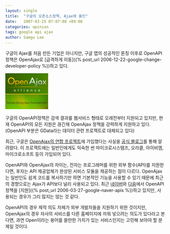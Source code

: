 ```yaml
---
layout: single
title:  "구글의 오픈소스정책, Ajax에 올인"
date:   2007-03-25 07:07:08 +09:00
categories: opinion
tags: google api ajax
author: Samgu Lee
---
```

구글이 Ajax를 처음 만든 기업은 아니지만, 구글 맵의 성공적인 론칭 이후로 OpenAPI 정책은 OpenAjax로 [급격하게 이동]({% post_url 2006-12-22-google-change-developer-policy %})하고 있다. 

![OpenAjax 연합 로고](/assets/open-ajax-logo.jpg)

구글의 OpenAPI정책은 검색 결과를 웹서비스 형태로 오래전부터 지원되고 있지만, 현재 OpenAPI의 모든 지원은 끊긴채 OpenAjax 정책을 강력하게 지원하고 있다.(OpenAPI 부분은 GData라는 데이터 관련 프로젝트로 대체되고 있다)

최근, 구글은 [OpenAjax의 연합 프로젝트](http://www.openajax.org/)에 가입했다는 사실을 [공식 블로그](http://google-code-updates.blogspot.com/2007/03/joining-openajax-alliance.html)를 통해 알려왔다. 이 프로젝트에는 일반인에게도 익숙한 썬 마이크로시스템즈, 오라클, 아이비엠, 마이크로소프트 등이 가입되어 있다.

OpenAPI와 OpenAjax의 차이는, 전자는 프로그래머를 위한 외부 함수(API)를 지원한다면, 후자는 API 제공업체가 완성된 서비스 모듈을 제공하는 점이 다르다. OpenAjax는 일반인도 쉽게 코드를 복사하기만 하면 기본적인 기능을 사용할 수 있기 때문에 최근의 경향으로는 Ajax가 API보다 널리 사용되고 있다. 최근 [네이버](http://openapi.naver.com/index.nhn)와 [다음](http://dna.daum.net/)에서 OpenAPI 정책을 [지원]({% post_url 2006-03-27-google-naver-apis %})하고 있지만, 사용되는 경우가 그리 많지는 않는 것 같다.

OpenAPI의 경우 제작 의도 자체가 외부 개발자들을 지원하기 위한 것이지만, OpenAjax의 경우 자사의 서비스를 다른 홈페이지에 끼워 넣으려는 의도가 있다라고 본다면, 과연 Open이라는 용어를 쓸만한 가치가 있는 서비스인지는 고민해 보아야 할 문제일 것이다.
